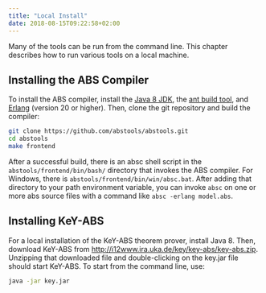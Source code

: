 ```yaml
---
title: "Local Install"
date: 2018-08-15T09:22:58+02:00
---
```


Many of the tools can be run from the command line.  This chapter describes
how to run various tools on a local machine.

## Installing the ABS Compiler

To install the ABS compiler, install the [Java 8
JDK](https://java.com/en/download/ "Java 8 download site"), the [ant build
tool](https://ant.apache.org/ "apache ant homepage"), and
[Erlang](https://www.erlang-solutions.com/resources/download.html "Erlang binary distribution download") (version 20 or higher).  Then, clone the git
repository and build the compiler:

```bash
git clone https://github.com/abstools/abstools.git
cd abstools
make frontend
```

After a successful build, there is an absc shell script in the
`abstools/frontend/bin/bash/` directory that invokes the ABS compiler.  For
Windows, there is `abstools/frontend/bin/win/absc.bat`.  After adding that
directory to your path environment variable, you can invoke `absc` on one or
more abs source files with a command like `absc -erlang model.abs`.

## Installing KeY-ABS

For a local installation of the KeY-ABS theorem prover, install Java 8.  Then,
download KeY-ABS from http://i12www.ira.uka.de/key/key-abs/key-abs.zip.
Unzipping that downloaded file and double-clicking on the key.jar file should
start KeY-ABS.  To start from the command line, use:

```bash
java -jar key.jar
```

